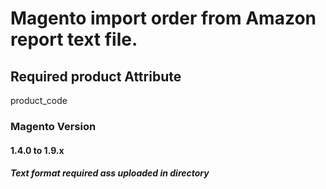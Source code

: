 # Magento import order from Amazon report text file. 

## Required product Attribute
product_code


### Magento Version
#### 1.4.0 to 1.9.x

##### Text format required ass uploaded in directory

